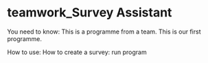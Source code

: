 # teamwork_Survey Assistant


You need to know:
    This is a programme from a team.
    This is our first programme.

How to use:
    How to create a survey:
        run program
        